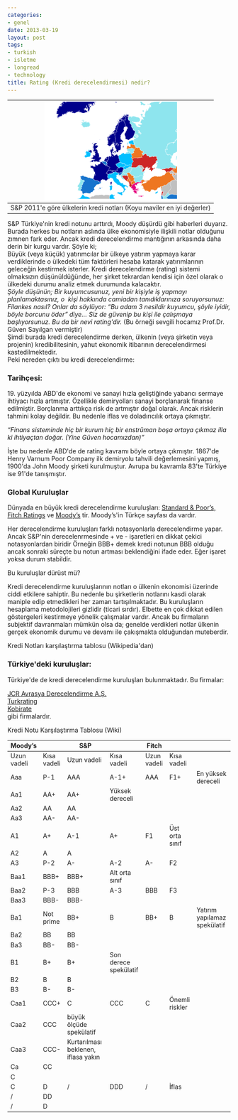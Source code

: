 ```yaml
---
categories:
- genel
date: 2013-03-19
layout: post
tags:
- turkish
- isletme
- longread
- technology
title: Rating (Kredi derecelendirmesi) nedir?
---
```


| [![](/images/09fca-704px-rating_sp27s_europa_06-2011-svg.png)](https://suatatan.wordpress.com/wp-content/uploads/2013/03/09fca-704px-rating_sp27s_europa_06-2011-svg.png) |
| --- |
| S&P 2011'e göre ülkelerin kredi notları (Koyu maviler en iyi değerler) |

S&P Türkiye'nin kredi notunu arttırdı, Moody düşürdü gibi haberleri duyarız. Burada herkes bu notların aslında ülke ekonomisiyle ilişkili notlar olduğunu zımnen fark eder. Ancak kredi derecelendirme mantığının arkasında daha derin bir kurgu vardır. Şöyle ki;  
Büyük (veya küçük) yatırımcılar bir ülkeye yatırım yapmaya karar verdiklerinde o ülkedeki tüm faktörleri hesaba katarak yatırımlarının geleceğin kestirmek isterler. Kredi derecelendirme (rating) sistemi olmaksızın düşünüldüğünde, her şirket tekrardan kendisi için özel olarak o ülkedeki durumu analiz etmek durumunda kalacaktır.  
_Şöyle düşünün; Bir kuyumcusunuz, yeni bir kişiyle iş yapmayı planlamaktasınız, o  kişi hakkında camiadan tanıdıklarınıza soruyorsunuz: Filankes nasıl? Onlar da söylüyor: “Bu adam 3 nesildir kuyumcu, şöyle iyidir, böyle borcunu öder” diye… Siz de güvenip bu kişi ile çalışmaya başlıyorsunuz. Bu da bir nevi rating'dir._ (Bu örneği sevgili hocamız Prof.Dr. Güven Sayılgan vermiştir)  
Şimdi burada kredi derecelendirme derken, ülkenin (veya şirketin veya projenin) kredibilitesinin, yahut ekonomik itibarının derecelendirmesi kastedilmektedir.  
Peki nereden çıktı bu kredi derecelendirme:  

### Tarihçesi:

19\. yüzyılda ABD'de ekonomi ve sanayi hızla geliştiğinde yabancı sermaye ihtiyacı hızla artmıştır. Özellikle demiryolları sanayi borçlanarak finanse edilmiştir. Borçlanma arttıkça risk de artmıştır doğal olarak. Ancak risklerin tahmini kolay değildir. Bu nedenle iflas ve doladırıcılık ortaya çıkmıştır.  
  
_“Finans sisteminde hiç bir kurum hiç bir enstrüman boşa ortaya çıkmaz illa ki ihtiyaçtan doğar. (Yine Güven hocamızdan)”_  
  
İşte bu nedenle ABD'de de rating kavramı böyle ortaya çıkmıştır. 1867'de Henry Varnum Poor Company ilk demiryolu tahvili değerlemesini yapmış, 1900'da John Moody şirketi kurulmuştur. Avrupa bu kavramla 83'te Türkiye ise 91'de tanışmıştır.  

### Global Kuruluşlar

Dünyada en büyük kredi derecelendirme kuruluşları: [Standard & Poor’s,](http://www.standardandpoors.com/home/en/eu) [Fitch Ratings](http://www.fitchratings.com/web/en/dynamic/fitch-home.jsp) ve [Moody’s](http://www.moodys.com/pages/default_tu.aspx) tir. Moody’s'in Türkçe sayfası da vardır.  
  
Her derecelendirme kuruluşları farklı notasyonlarla derecelendirme yapar. Ancak S&P'nin derecelenrmesinde + ve - işaretleri en dikkat çekici notasyonlardan biridir Örneğin BBB+ demek kredi notunun BBB olduğu ancak sonraki süreçte bu notun artması beklendiğini ifade eder. Eğer işaret yoksa durum stabildir.  
  
Bu kuruluşlar dürüst mü?  
  
Kredi derecelendirme kuruluşlarının notları o ülkenin ekonomisi üzerinde ciddi etkilere sahiptir. Bu nedenle bu şirketlerin notlarını kasdi olarak maniple edip etmedikleri her zaman tartışılmaktadır. Bu kuruluşların hesaplama metodolojileri gizlidir (ticari sırdır). Elbette en çok dikkat edilen göstergeleri kestirmeye yönelik çalışmalar vardır. Ancak bu firmaların subjektif davranmaları mümkün olsa da; genelde verdikleri notlar ülkenin gerçek ekonomik durumu ve devamı ile çakışmakta olduğundan muteberdir.  
  
Kredi Notları karşılaştırma tablosu (Wikipedia'dan)  

### Türkiye'deki kuruluşlar:

Türkiye'de de kredi derecelendirme kuruluşları bulunmaktadır. Bu firmalar:  
  
[JCR Avrasya Derecelendirme A.Ş.](http://www.jcravrasyarating.com/)  
[Turkrating](http://www.turkrating.com/arastirma/)  
[Kobirate](http://www.kobirate.com.tr/Kobirate/Web/trk/index.asp#)  
gibi firmalardır.

  

Kredi Notu Karşılaştırma Tablosu (Wiki)

  

| Moody’s |  | S&P |  | Fitch |  |   |
| --- | --- | --- | --- | --- | --- | --- |
| Uzun vadeli | Kısa vadeli | Uzun vadeli | Kısa vadeli | Uzun vadeli | Kısa vadeli |   |
| Aaa | P-1 | AAA | A-1+ | AAA | F1+ | En yüksek dereceli |
| Aa1 | AA+ | AA+ | Yüksek dereceli |
| Aa2 | AA | AA |
| Aa3 | AA- | AA- |
| A1 | A+ | A-1 | A+ | F1 | Üst orta sınıf |
| A2 | A | A |
| A3 | P-2 | A- | A-2 | A- | F2 |
| Baa1 | BBB+ | BBB+ | Alt orta sınıf |
| Baa2 | P-3 | BBB | A-3 | BBB | F3 |
| Baa3 | BBB- | BBB- |
| Ba1 | Not prime | BB+ | B | BB+ | B | Yatırım yapılamaz   spekülatif |
| Ba2 | BB | BB |
| Ba3 | BB- | BB- |
| B1 | B+ | B+ | Son derece spekülatif |
| B2 | B | B |
| B3 | B- | B- |
| Caa1 | CCC+ | C | CCC | C | Önemli riskler |
| Caa2 | CCC | büyük ölçüde spekülatif |
| Caa3 | CCC- | Kurtarılması beklenen, iflasa yakın |
| Ca | CC |
| C |
| C | D | / | DDD | / | İflas |
| / | DD |
| / | D |
